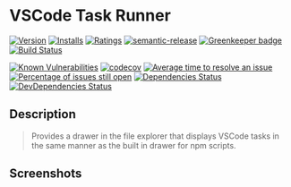 # VSCode Task Runner

[![Version](https://vsmarketplacebadge.apphb.com/version-short/spmeesseman.vscode-task-runner.svg)](https://marketplace.visualstudio.com/items?itemName=spmeesseman.vscode-task-runner)
[![Installs](https://vsmarketplacebadge.apphb.com/installs-short/spmeesseman.vscode-task-runner.svg)](https://marketplace.visualstudio.com/items?itemName=spmeesseman.vscode-task-runner)
[![Ratings](https://vsmarketplacebadge.apphb.com/rating-short/spmeesseman.vscode-task-runner.svg)](https://marketplace.visualstudio.com/items?itemName=spmeesseman.vscode-task-runner)
[![semantic-release](https://img.shields.io/badge/%20%20%F0%9F%93%A6%F0%9F%9A%80-semantic--release-e10079.svg)](https://github.com/semantic-release/semantic-release)
[![Greenkeeper badge](https://badges.greenkeeper.io/spmeesseman/vscode-task-runner.svg)](https://greenkeeper.io/)
[![Build Status](https://dev.azure.com/spmeesseman/vscode-vscode-task-runner/_apis/build/status/spmeesseman.vscode-task-runner?branchName=master)](https://dev.azure.com/spmeesseman/vscode-vscode-task-runner/_build/latest?definitionId=4&branchName=master)

[![Known Vulnerabilities](https://snyk.io/test/github/spmeesseman/vscode-task-runner/badge.svg)](https://snyk.io/test/github/spmeesseman/vscode-task-runner)
[![codecov](https://codecov.io/gh/spmeesseman/vscode-task-runner/branch/master/graph/badge.svg)](https://codecov.io/gh/spmeesseman/vscode-task-runner)
[![Average time to resolve an issue](https://isitmaintained.com/badge/resolution/spmeesseman/vscode-task-runner.svg)](https://isitmaintained.com/project/spmeesseman/vscode-task-runner "Average time to resolve an issue")
[![Percentage of issues still open](https://isitmaintained.com/badge/open/spmeesseman/vscode-task-runner.svg)](https://isitmaintained.com/project/spmeesseman/vscode-task-runner "Percentage of issues still open")
[![Dependencies Status](https://david-dm.org/spmeesseman/vscode-task-runner/status.svg)](https://david-dm.org/spmeesseman/vscode-task-runner)
[![DevDependencies Status](https://david-dm.org/spmeesseman/vscode-task-runner/dev-status.svg)](https://david-dm.org/spmeesseman/vscode-task-runner?type=dev)

## Description

> Provides a drawer in the file explorer that displays VSCode tasks in the same manner as the built in drawer for npm scripts.

## Screenshots

<!--![extension demo](https://github.com/spmeesseman/vscode-taskview/blob/master/res/taskview.jpg?raw=true)-->
